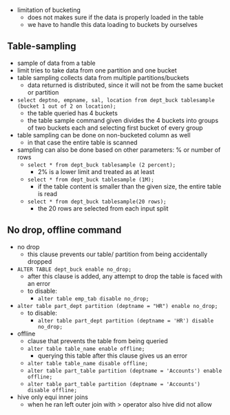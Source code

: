 - limitation of bucketing
	- does not makes sure if the data is properly loaded in the table
	- we have to handle this data loading to buckets by ourselves

## Table-sampling
- sample of data from a table
- limit tries to take data from one partition and one bucket
- table sampling collects data from multiple partitions/buckets
	- data returned is distributed, since it will not be from the same bucket or partition
- `select deptno, empname, sal, location from dept_buck tablesample (bucket 1 out of 2 on location);`
	- the table queried has 4 buckets
	- the table sample command given divides the 4 buckets into groups of two buckets each and selecting first bucket of every group
- table sampling can be done on non-bucketed column as well
	- in that case the entire table is scanned
- sampling can also be done based on other parameters: % or number of rows
	- `select * from dept_buck tablesample (2 percent);`
		- 2% is a lower limit and treated as at least
	- `select * from dept_buck tablesample (1M);`
		- if the table content is smaller than the given size, the entire table is read
	- `select * from dept_buck tablesample(20 rows);`
		- the 20 rows are selected from each input split

## No drop, offline command
- no drop
	- this clause prevents our table/ partition from being accidentally dropped
- `ALTER TABLE dept_buck enable no_drop;`
	- after this clause is added, any attempt to drop the table is faced with an error
	- to disable:
		- `alter table emp_tab disable no_drop;`
- `alter table part_dept partition (deptname = "HR") enable no_drop;`
	- to disable:
		- `alter table part_dept partition (deptname = 'HR') disable no_drop;`
- offline
	- clause that prevents the table from being queried
	- `alter table table_name enable offline;`
		- querying this table after  this clause gives us an error
	- `alter table table_name disable offline;`
	- `alter table part_table partition (deptname = 'Accounts') enable offline;`
	- `alter table part_table partition (deptname = 'Accounts') disable offline;`
- hive only equi inner joins
	- when he ran left outer join with > operator also hive did not allow